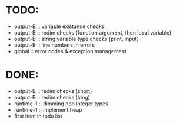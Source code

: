 TODO:
=====

- output-B  :: variable existance checks
- output-B  :: redim checks (function argument, then local variable)
- output-B  :: string variable type checks (print, input)
- output-B  :: line numbers in errors
- global    :: error codes & exception management


DONE:
=====

- output-B  :: redim checks (short)
- output-B  :: redim checks (long)
- runtime-1 :: dimming non integer types
- runtime-1 :: implement heap
- first item in todo list